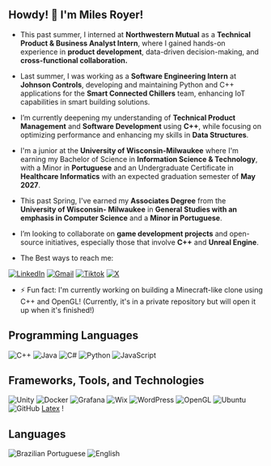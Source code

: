 ## Howdy! 👋 I'm Miles Royer! 

- This past summer, I interned at **Northwestern Mutual** as a **Technical Product & Business Analyst Intern**, where I gained hands-on experience in **product development**, data-driven decision-making, and **cross-functional collaboration.** 

-  Last summer, I was working as a **Software Engineering Intern** at **Johnson Controls**, developing and maintaining Python and C++ applications for the **Smart Connected Chillers** team, enhancing IoT capabilities in smart building solutions.
  
-  I’m currently deepening my understanding of **Technical Product Management** and **Software Development** using **C++**, while focusing on optimizing performance and enhancing my skills in **Data Structures**.
 
-  I'm a junior at the **University of Wisconsin-Milwaukee** where I'm earning my Bachelor of Science in **Information Science & Technology**, with a Minor in **Portuguese** and an Undergraduate Certificate in **Healthcare Informatics** with an expected graduation semester of **May 2027**.

-   This past Spring, I've earned my **Associates Degree** from the **University of Wisconsin- Milwaukee** in **General Studies with an emphasis in Computer Science** and a **Minor in Portuguese**. 

-  I’m looking to collaborate on **game development projects** and open-source initiatives, especially those that involve **C++** and **Unreal Engine**.
  

-  The Best ways to reach me:
  
  [![LinkedIn](https://img.shields.io/badge/-LinkedIn-blue?style=for-the-badge&logo=LinkedIn&logoColor=white)](https://www.linkedin.com/in/milesroyer/)
  [![Gmail](https://img.shields.io/badge/-Gmail-D14836?style=for-the-badge&logo=Gmail&logoColor=white)](mailto:mainmilesaroyer@gmail.com)
 [![Tiktok](https://img.shields.io/badge/TikTok-000000?style=for-the-badge&logo=tiktok&logoColor=white)](https://www.tiktok.com/@milesroyeet)
[![X](https://img.shields.io/badge/X-000000?style=for-the-badge&logo=x&logoColor=white)](https://x.com/miles_royeet)


- ⚡ Fun fact: I'm currently working on building a Minecraft-like clone using C++ and OpenGL! (Currently, it's in a private repository but will open it up when it's finished!)


## Programming Languages
![C++](https://img.shields.io/badge/C%2B%2B-00599C?style=for-the-badge&logo=c%2B%2B&logoColor=white) ![Java](https://img.shields.io/badge/java-%23ED8B00.svg?style=for-the-badge&logo=openjdk&logoColor=white) ![C#](https://img.shields.io/badge/C%23-239120?style=for-the-badge&logo=csharp&logoColor=white) ![Python](https://img.shields.io/badge/Python-FFD43B?style=for-the-badge&logo=python&logoColor=blue) ![JavaScript](https://img.shields.io/badge/JavaScript-323330?style=for-the-badge&logo=javascript&logoColor=F7DF1E)
## Frameworks, Tools, and Technologies
![Unity](https://img.shields.io/badge/Unity-100000?style=for-the-badge&logo=unity&logoColor=white) ![Docker](	https://img.shields.io/badge/Docker-2CA5E0?style=for-the-badge&logo=docker&logoColor=white) ![Grafana](https://img.shields.io/badge/Grafana-F46800?style=for-the-badge&logo=grafana&logoColor=white) ![Wix](https://img.shields.io/badge/Wix-000000?style=for-the-badge&logo=wix&logoColor=white) ![WordPress](https://img.shields.io/badge/WordPress-21759B?style=for-the-badge&logo=wordpress&logoColor=white) ![OpenGL](https://img.shields.io/badge/OpenGL-FFFFFF?style=for-the-badge&logo=opengl) ![Ubuntu](https://img.shields.io/badge/Ubuntu-E95420?style=for-the-badge&logo=ubuntu&logoColor=white) ![GitHub](https://img.shields.io/badge/GitHub%20Pages-222222?style=for-the-badge&logo=GitHub%20Pages&logoColor=white)  [Latex](https://img.shields.io/badge/LaTeX-47A141?style=for-the-badge&logo=LaTeX&logoColor=white) !
## Languages
![Brazilian Portuguese](https://img.shields.io/badge/Brazilian_Portuguese-009739?style=for-the-badge&logo=brazil&logoColor=white) 
![English](https://img.shields.io/badge/American_English-0072CE?style=for-the-badge&logo=usa&logoColor=white)



